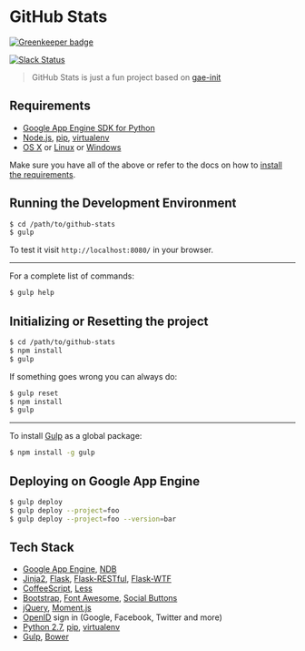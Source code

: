 GitHub Stats
============

[![Greenkeeper badge](https://badges.greenkeeper.io/lipis/github-stats.svg)](https://greenkeeper.io/)

[![Slack Status](https://gae-init-slack.herokuapp.com/badge.svg)](https://gae-init-slack.herokuapp.com)

> GitHub Stats is just a fun project based on [gae-init](http://docs.gae-init.appspot.com)

Requirements
------------

  - [Google App Engine SDK for Python][]
  - [Node.js][], [pip][], [virtualenv][]
  - [OS X][] or [Linux][] or [Windows][]

Make sure you have all of the above or refer to the docs on how to
[install the requirements](http://docs.gae-init.appspot.com/requirement/).

Running the Development Environment
-----------------------------------

```bash
$ cd /path/to/github-stats
$ gulp
```

To test it visit `http://localhost:8080/` in your browser.

- - - - - - - - - - - - - - - - - - - - - - - - - - - - - - - - - - - - - - - -

For a complete list of commands:

```bash
$ gulp help
```

Initializing or Resetting the project
------------------------------------

```bash
$ cd /path/to/github-stats
$ npm install
$ gulp
```

If something goes wrong you can always do:

```bash
$ gulp reset
$ npm install
$ gulp
```

- - - - - - - - - - - - - - - - - - - - - - - - - - - - - - - - - - - - - - - -

To install [Gulp][] as a global package:

```bash
$ npm install -g gulp
```

Deploying on Google App Engine
------------------------------

```bash
$ gulp deploy
$ gulp deploy --project=foo
$ gulp deploy --project=foo --version=bar
```

Tech Stack
----------

  - [Google App Engine][], [NDB][]
  - [Jinja2][], [Flask][], [Flask-RESTful][], [Flask-WTF][]
  - [CoffeeScript][], [Less][]
  - [Bootstrap][], [Font Awesome][], [Social Buttons][]
  - [jQuery][], [Moment.js][]
  - [OpenID][] sign in (Google, Facebook, Twitter and more)
  - [Python 2.7][], [pip][], [virtualenv][]
  - [Gulp][], [Bower][]

[bootstrap]: http://getbootstrap.com/
[bower]: http://bower.io/
[coffeescript]: http://coffeescript.org/
[flask-restful]: https://flask-restful.readthedocs.org
[flask-wtf]: https://flask-wtf.readthedocs.org
[flask]: http://flask.pocoo.org/
[font awesome]: http://fortawesome.github.com/Font-Awesome/
[google app engine sdk for python]: https://developers.google.com/appengine/downloads
[google app engine]: https://developers.google.com/appengine/
[gulp]: http://gulpjs.com
[jinja2]: http://jinja.pocoo.org/docs/
[jquery]: https://jquery.com/
[less]: http://lesscss.org/
[lesscss]: http://lesscss.org/
[linux]: http://www.ubuntu.com
[moment.js]: http://momentjs.com/
[ndb]: https://developers.google.com/appengine/docs/python/ndb/
[node.js]: http://nodejs.org/
[openid]: http://en.wikipedia.org/wiki/OpenID
[os x]: http://www.apple.com/osx/
[pip]: http://www.pip-installer.org/
[python 2.7]: https://developers.google.com/appengine/docs/python/python27/using27
[social buttons]: http://lipis.github.io/bootstrap-social/
[virtualenv]: http://www.virtualenv.org/
[windows]: http://windows.microsoft.com/
